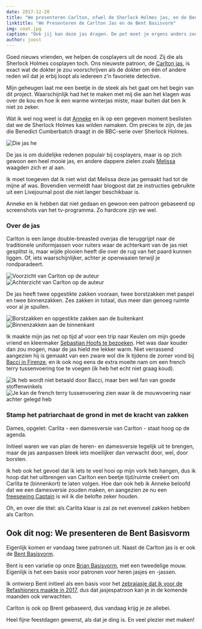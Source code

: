 ```yaml
---
date: 2017-12-20
title: "We presenteren Carlton, ofwel de Sherlock Holmes jas, en de Bent Basisvorm"
linktitle: "We Presenteren de Carlton Jas en de Bent Basisvorm"
img: coat.jpg
caption: "Ook jij kan deze jas dragen. De pet moet je ergens anders zoeken. Voorlopig toch."
author: joost
---
```


Goed nieuws vrienden, we helpen de cosplayers uit de nood. Zij die als Sherlock Holmes cosplayen toch. Ons nieuwste patroon, de [Carlton jas](/patterns/carlton), is exact wat de dokter je zou voorschrijven als de dokter om één of andere reden wil dat je erbij loopt als iedereen z'n favoriete detective.

Mijn geheugen laat me een beetje in de steek als het gaat om het begin van dit project. Waarschijnlijk had het te maken met mij die aan het klagen was over de kou en hoe ik een warme winterjas miste, maar buiten dat ben ik niet zo zeker.

Wat ik wel nog weet is dat [Anneke](http://www.annekecaramin.com/) en ik op een gegeven moment beslisten dat we de Sherlock Holmes kas wilden namaken. Om precies te zijn, de jas die Benedict Cumberbatch draagt in de BBC-serie over Sherlock Holmes.

![Die jas he](bc.jpg)

De jas is om duidelijke redenen populair bij cosplayers, maar is op zich gewoon een heel mooie jas, en andere dappere zielen zoals [Melissa](http://blog.fehrtrade.com/gallery/868/the-sherlock-coat/) waagden zich er al aan.

Ik moet toegeven dat ik niet wist dat Melissa deze jas gemaakt had tot de mijne af was. Bovendien vermeldt haar blogpost dat ze instructies gebruikte uit een Livejournal post die niet langer beschikbaar is.

Anneke en ik hebben dat niet gedaan en gewoon een patroon gebaseerd op screenshots van het tv-programma. Zo hardcore zijn we wel.

### Over de jas

Carlton is een lange double-breasted overjas die teruggrijpt naar de traditionele uniformjassen voor ruiters waar de achterkant van de jas niet gesplitst is, maar wijde plooien heeft die over de rug van het paard kunnen liggen. Of, iets waarschijnlijker, achter je openwaaien terwijl je rondparadeert.

![Voorzicht van Carlton op de auteur](front.jpg) ![Achterzicht van Carlton op de auteur](back.jpg)

De jas heeft twee opgestikte zakken vooraan, twee borstzakken met paspel en twee binnenzakken. Zes zakken in totaal, dus meer dan genoeg ruimte voor al je spullen.

![Borstzakken en opgestikte zakken aan de buitenkant](pockets.jpg) ![Binnenzakken aan de binnenkant](innerpocket.jpg)

Ik maakte mijn jas net op tijd af voor een trip naar Keulen om mijn goede vriend en kleermaker [Sebastian Hoofs te bezoeken](http://sebastian-hoofs.de/massschneider/). Het was daar kouder dan zou mogen, maar de jas hield me lekker warm. Niet verrassend aangezien hij is gemaakt van een zware wol die ik tijdens de zomer vond bij [Bacci in Firenze](http://www.baccitessuti.it/en/index.html), en ik ook nog eens de extra moeite nam om een french terry tussenvoering toe te voegen (ik heb het echt niet graag koud).

![Ik heb wordt niet betaald door Bacci, maar ben wel fan van goede stoffenwinkels](bacci.jpg) ![Je kan de french terry tussenvoering zien waar ik de mouwvoering naar achter gelegd heb](interlining.jpg)

### Stamp het patriarchaat de grond in met de kracht van zakken

Dames, opgelet: Carlita - een damesversie van Carlton - staat hoog op de agenda.

Initieel waren we van plan de heren- en damesversie tegelijk uit te brengen, maar de jas aanpassen bleek iets moeilijker dan verwacht door, wel, door borsten.

Ik heb ook het gevoel dat ik iets te veel hooi op mijn vork heb hangen, dus ik hoop dat het uitbrengen van Carlton een beetje tijd/ruimte creëert om Carlita te (binnenkort) te laten volgen. Hoe dan ook heb ik Anneke beloofd dat we een damesversie zouden maken, en aangezien ze nu een [freesewing Captain](/patrons) is wil ik die belofte zeker houden.

Oh, en over die titel: als Carlita klaar is zal ze net evenveel zakken hebben als Carlton.

## Ook dit nog: We presenteren de Bent Basisvorm
Eigenlijk komen er vandaag twee patronen uit. Naast de Carlton jas is er ook de [Bent Basisvorm](/patterns/bent).

Bent is een variatie op onze [Brian Basisvorm](/patterns/bent), met een tweedelige mouw. Eigenlijk is het een basis voor patronen voor heren jasjes en -jassen.

Ik ontwierp Bent initieel als een basis voor het [zebrajasje dat ik voor de Refashioners maakte in 2017](/blog/the-refashioners-2017/), dus dat jasjespatroon kan je in de komende maanden ook verwachten.

Carlton is ook op Brent gebaseerd, dus vandaag krijg je ze allebei.

Heel fijne feestdagen gewenst, als dat je ding is. En veel plezier met maken!
